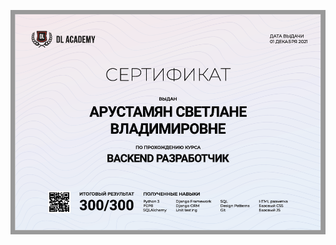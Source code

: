 ![Сертификат DL Academy](https://github.com/lampa-lana/certificate_DL/blob/02f59f0ee2fdcf7c0c0aac6e977c6e9e5b3c66bc/certificate.png)


